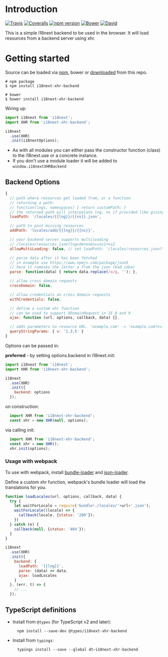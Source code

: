 # Introduction

[![Travis](https://img.shields.io/travis/i18next/i18next-xhr-backend/master.svg?style=flat-square)](https://travis-ci.org/i18next/i18next-xhr-backend)
[![Coveralls](https://img.shields.io/coveralls/i18next/i18next-xhr-backend/master.svg?style=flat-square)](https://coveralls.io/github/i18next/i18next-xhr-backend)
[![npm version](https://img.shields.io/npm/v/i18next-xhr-backend.svg?style=flat-square)](https://www.npmjs.com/package/i18next-xhr-backend)
[![Bower](https://img.shields.io/bower/v/i18next-xhr-backend.svg)]()
[![David](https://img.shields.io/david/i18next/i18next-xhr-backend.svg?style=flat-square)](https://david-dm.org/i18next/i18next-xhr-backend)

This is a simple i18next backend to be used in the browser. It will load resources from a backend server using xhr.

# Getting started

Source can be loaded via [npm](https://www.npmjs.com/package/i18next-xhr-backend), bower or [downloaded](https://github.com/i18next/i18next-xhr-backend/blob/master/i18nextXHRBackend.min.js) from this repo.

```
# npm package
$ npm install i18next-xhr-backend

# bower
$ bower install i18next-xhr-backend
```

Wiring up:

```js
import i18next from 'i18next';
import XHR from 'i18next-xhr-backend';

i18next
  .use(XHR)
  .init(i18nextOptions);
```

- As with all modules you can either pass the constructor function (class) to the i18next.use or a concrete instance.
- If you don't use a module loader it will be added to `window.i18nextXHRBackend`

## Backend Options

```js
{
  // path where resources get loaded from, or a function
  // returning a path:
  // function(lngs, namespaces) { return customPath; }
  // the returned path will interpolate lng, ns if provided like giving a static path
  loadPath: '/locales/{{lng}}/{{ns}}.json',

  // path to post missing resources
  addPath: 'locales/add/{{lng}}/{{ns}}',

  // your backend server supports multiloading
  // /locales/resources.json?lng=de+en&ns=ns1+ns2
  allowMultiLoading: false, // set loadPath: '/locales/resources.json?lng={{lng}}&ns={{ns}}' to adapt to multiLoading

  // parse data after it has been fetched
  // in example use https://www.npmjs.com/package/json5
  // here it removes the letter a from the json (bad idea)
  parse: function(data) { return data.replace(/a/g, ''); },

  // allow cross domain requests
  crossDomain: false,

  // allow credentials on cross domain requests
  withCredentials: false,

  // define a custom xhr function
  // can be used to support XDomainRequest in IE 8 and 9
  ajax: function (url, options, callback, data) {},

  // adds parameters to resource URL. 'example.com' -> 'example.com?v=1.3.5'
  queryStringParams: { v: '1.3.5' }
}
```

Options can be passed in:

**preferred** - by setting options.backend in i18next.init:

```js
import i18next from 'i18next';
import XHR from 'i18next-xhr-backend';

i18next
  .use(XHR)
  .init({
    backend: options
  });
```

on construction:

```js
  import XHR from 'i18next-xhr-backend';
  const xhr = new XHR(null, options);
```

via calling init:

```js
  import XHR from 'i18next-xhr-backend';
  const xhr = new XHR();
  xhr.init(options);
```

### Usage with webpack

To use with webpack, install [bundle-loader](https://github.com/webpack/bundle-loader) and [json-loader](https://github.com/webpack/json-loader).

Define a custom xhr function, webpack's bundle loader will load the translations for you.

```js
function loadLocales(url, options, callback, data) {
  try {
    let waitForLocale = require('bundle!./locales/'+url+'.json');
    waitForLocale((locale) => {
      callback(locale, {status: '200'});
    })
  } catch (e) {
    callback(null, {status: '404'});
  }
}

i18next
  .use(XHR)
  .init({
    backend: {
      loadPath: '{{lng}}',
      parse: (data) => data,
      ajax: loadLocales
    }
  }, (err, t) => {
    // ...
  });
```

## TypeScript definitions

- Install from `@types` (for TypeScript v2 and later):

        npm install --save-dev @types/i18next-xhr-backend

- Install from `typings`:

        typings install --save --global dt~i18next-xhr-backend
